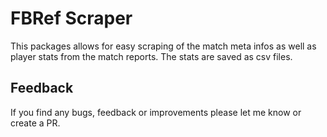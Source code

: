 # FBRef Scraper

This packages allows for easy scraping of the match meta infos as well as player stats
from the match reports. The stats are saved as csv files.

## Feedback

If you find any bugs, feedback or improvements please let me know or create a PR.
